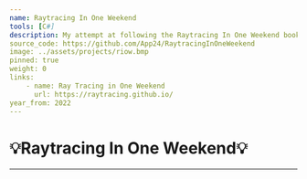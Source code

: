 ```yaml
---
name: Raytracing In One Weekend
tools: [C#]
description: My attempt at following the Raytracing In One Weekend book series in C#.
source_code: https://github.com/App24/RaytracingInOneWeekend
image: ../assets/projects/riow.bmp
pinned: true
weight: 0
links:
    - name: Ray Tracing in One Weekend
      url: https://raytracing.github.io/
year_from: 2022
---
```


# 💡Raytracing In One Weekend💡

---

